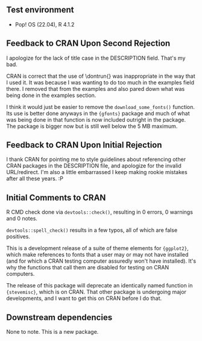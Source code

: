 ## Test environment

- Pop! OS (22.04), R 4.1.2

## Feedback to CRAN Upon Second Rejection

I apologize for the lack of title case in the DESCRIPTION field. That's my bad.

CRAN is correct that the use of \dontrun{} was inappropriate in the way that I used it. It was because I was wanting to do too much in the examples field there. I removed that from the examples and also pared down what was being done in the examples section.

I think it would just be easier to remove the `download_some_fonts()` function. Its use is better done anyways in the `{gfonts}` package and much of what was being done in that function is now included outright in the package. The package is bigger now but is still well below the 5 MB maximum.

## Feedback to CRAN Upon Initial Rejection

I thank CRAN for pointing me to style guidelines about referencing other CRAN packages in the DESCRIPTION file, and apologize for the invalid URL/redirect. I'm also a little embarrassed I keep making rookie mistakes after all these years. :P

## Initial Comments to CRAN

R CMD check done via `devtools::check()`, resulting in 0 errors, 0 warnings and 0 notes.

`devtools::spell_check()` results in a few typos, all of which are false positives.

This is a development release of a suite of theme elements for `{ggplot2}`, which make references to fonts that a user may or may not have installed (and for which a CRAN testing computer assuredly won't have installed). It's why the functions that call them are disabled for testing on CRAN computers.

The release of this package will deprecate an identically named function in  `{stevemisc}`, which is on CRAN. That other package is undergoing major developments, and I want to get this on CRAN before I do that.

## Downstream dependencies

None to note. This is a new package.
